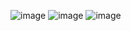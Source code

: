 ![image](https://user-images.githubusercontent.com/125437452/221759878-1cc2450a-ae7d-4c44-bda5-8f764ca6834b.png)
![image](https://user-images.githubusercontent.com/125437452/221761192-e1c1ca1a-7fff-4399-babd-fa3b17e83445.png)
![image](https://user-images.githubusercontent.com/125437452/221760744-f1b21a9d-d193-4cb6-a278-8c6e83bac89d.png)
